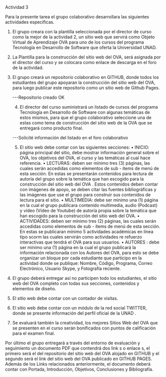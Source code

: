 Actividad 3

Para la presente tarea el grupo colaborativo desarrollara las siguientes actividades específicas. 

1.  El grupo creara con la plantilla seleccionada por el director de curso como la mejor de la actividad 2, un sitio web que servirá como Objeto Virtual de Aprendizaje OVA para uno de los cursos del programa Tecnología en Desarrollo de Software que oferta la Universidad UNAD. 
2.  La Plantilla para la construcción del sitio web del OVA, será asignada por el director del curso y se colocara como enlace de descarga en el foro de la actividad. 
3.  El grupo creará un repositorio colaborativo en GITHUB, donde todos los estudiantes del grupo apoyaran la construcción del sitio web del OVA, para luego publicar este repositorio como un sitio web de Github Pages.
	
	---Repositorio creado OK

	4.  El  director  del  curso  suministrará  un  listado  de  cursos  del  programa  Tecnología  en Desarrollo  de  Software  con  algunas  temáticas  de  estos  mismos,  para  que  el  grupo colaborativo seleccione una de estas como tema de construcción del sitio web de la OVA que se entregará como producto final. 

	---Solicité información del listado en el foro colaborativo

	5.  El sitio web debe contar con las siguientes secciones: 
•	INICIO: página principal del sitio, debe mostrar información general sobre el OVA, los objetivos del OVA, el curso y las temáticas al cual hace referencia.
•	LECTURAS: deben  ser  mínimo tres  (3) páginas, las  cuales serán  accedidas  como elementos de sub - ítems de menú de esta sección. En estas se presentarán contenidos para  lectura  de  autoría  del  grupo  sobre  la  temática  que  han  escogido  para  la construcción del sitio web del OVA . Estos contenidos deben contar con imágenes de apoyo, se deben citar las fuentes bibliográficas y las imágenes que use el grupo para construir sus contenidos de lectura para el sitio. 
•	MULTIMEDIA: debe ser mínimo una (1) página en la cual el grupo publicara contenido multimedia, audio (Podcast) y vídeo (Vídeo de Youtube) de autoría propia sobre la temática que han escogido para la construcción del sitio web del OVA. 
•	ACTIVIDADES: deben ser mínimo tres (2) páginas, las cuales serán accedidas como elementos de sub - ítems de menú de esta sección. En estas se publicaran mínimo 5 actividades académicas en línea tipo scorm las cuales servirán como actividades re refuerzo interactivas que  tendrá el OVA para sus usuarios. 
•	AUTORES : debe ser mínimo una (1) página en la cual el grupo publicará la información relacionada con los Autores del OVA, para esto se debe organizar un bloque por cada estudiante  que  participo  en  la  actividad  donde  se  publique:  Nombre,  Código, Programa, Correo Electrónico, Usuario Skype, y Fotografía reciente. 
6.  El grupo deberá entregar así no participen todo los estudiantes,  el sitio web del OVA completo con todas sus secciones, contenidos y elementos de diseño. 
7.  El sitio web debe contar con un contador de visitas. 
8.  El sitio web debe contar con un módulo de la red social TWITTER, donde se presente información del perfil oficial de la UNAD . 
9. Se evaluará también la creatividad, los mejores Sitios Web del OVA que se presenten en el curso serán bonificados con puntos de calificación para el examen final. 

Por  último  el  grupo  entregará a  través  del  entorno  de  evaluación  y  seguimiento  un documento PDF que contendrá dos link s o enlace s, el primero será el del repositorio del sitio web del OVA alojado en GITHUB y el segundo será el link del sitio web del OVA publicado en GITHUB PAGES. Además de los Links relacionados anteriormente, el documento deberá contar con Portada, Introducción, Objetivos, Conclusiones y Bibliografía.
